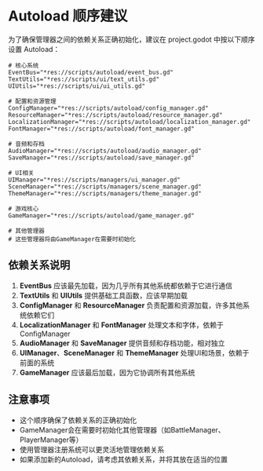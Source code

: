 # Autoload 顺序建议

为了确保管理器之间的依赖关系正确初始化，建议在 project.godot 中按以下顺序设置 Autoload：

```
# 核心系统
EventBus="*res://scripts/autoload/event_bus.gd"
TextUtils="*res://scripts/ui/text_utils.gd"
UIUtils="*res://scripts/ui/ui_utils.gd"

# 配置和资源管理
ConfigManager="*res://scripts/autoload/config_manager.gd"
ResourceManager="*res://scripts/autoload/resource_manager.gd"
LocalizationManager="*res://scripts/autoload/localization_manager.gd"
FontManager="*res://scripts/autoload/font_manager.gd"

# 音频和存档
AudioManager="*res://scripts/autoload/audio_manager.gd"
SaveManager="*res://scripts/autoload/save_manager.gd"

# UI相关
UIManager="*res://scripts/managers/ui_manager.gd"
SceneManager="*res://scripts/managers/scene_manager.gd"
ThemeManager="*res://scripts/managers/theme_manager.gd"

# 游戏核心
GameManager="*res://scripts/autoload/game_manager.gd"

# 其他管理器
# 这些管理器将由GameManager在需要时初始化
```

## 依赖关系说明

1. **EventBus** 应该最先加载，因为几乎所有其他系统都依赖于它进行通信
2. **TextUtils** 和 **UIUtils** 提供基础工具函数，应该早期加载
3. **ConfigManager** 和 **ResourceManager** 负责配置和资源加载，许多其他系统依赖它们
4. **LocalizationManager** 和 **FontManager** 处理文本和字体，依赖于ConfigManager
5. **AudioManager** 和 **SaveManager** 提供音频和存档功能，相对独立
6. **UIManager**、**SceneManager** 和 **ThemeManager** 处理UI和场景，依赖于前面的系统
7. **GameManager** 应该最后加载，因为它协调所有其他系统

## 注意事项

- 这个顺序确保了依赖关系的正确初始化
- GameManager会在需要时初始化其他管理器（如BattleManager、PlayerManager等）
- 使用管理器注册系统可以更灵活地管理依赖关系
- 如果添加新的Autoload，请考虑其依赖关系，并将其放在适当的位置
